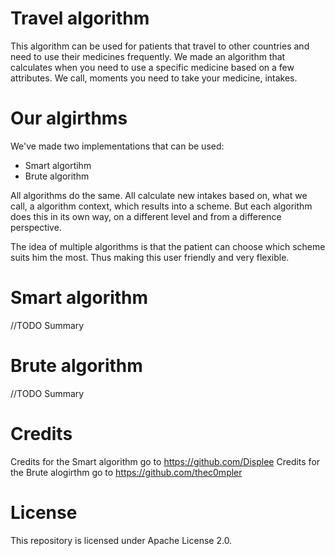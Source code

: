 # Travel algorithm
This algorithm can be used for patients that travel to other countries and need to use their medicines frequently.
We made an algorithm that calculates when you need to use a specific medicine based on a few attributes.
We call, moments you need to take your medicine, intakes.

# Our algirthms
We've made two implementations that can be used:
- Smart algortihm
- Brute algorithm

All algorithms do the same. All calculate new intakes based on, what we call, a algorithm context, which results into a scheme. But each algorithm does this in its own way, on a different level and from a difference perspective.

The idea of multiple algorithms is that the patient can choose which scheme suits him the most. Thus making this user friendly and very flexible.

# Smart algorithm
//TODO Summary

# Brute algorithm
//TODO Summary

# Credits
Credits for the Smart algorithm go to https://github.com/Displee
Credits for the Brute alogirthm go to https://github.com/thec0mpler

# License
This repository is licensed under Apache License 2.0.
